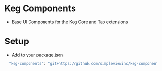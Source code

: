 # Keg Components
 * Base UI Components for the Keg Core and Tap extensions

# Setup
  * Add to your package.json
```js
  "keg-components": "git+https://github.com/simpleviewinc/keg-components"
```